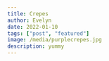 ```yaml
---
title: Crepes
author: Evelyn
date: 2022-01-10
tags: ["post", "featured"]
image: /media/purplecrepes.jpg
description: yummy
---
```

